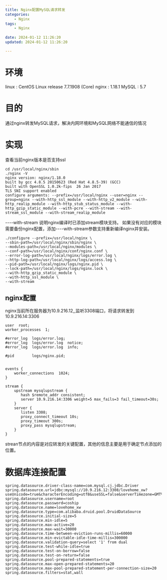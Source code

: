 ```yaml
---
title: Nginx配置MySQL请求转发
categories:
	- Nginx
tags: 
	- Nginx
	
date: 2024-01-12 11:26:20
updated: 2024-01-12 11:26:20

---
```

<!-- toc -->

# <span id="inline-blue">环境</span>
linux : CentOS Linux release 7.7.1908 (Core)
nginx : 1.18.1
MySQL : 5.7
# <span id="inline-blue">目的</span>
通过nginx转发MySQL请求，解决内网环境和MySQL网络不能通信的情况
# <span id="inline-blue">实现</span>
查看当前nginx版本是否支持ssl
```shell
cd /usr/local/nginx/sbin
./nginx -V
nginx version: nginx/1.18.0
built by gcc 4.8.5 20150623 (Red Hat 4.8.5-39) (GCC) 
built with OpenSSL 1.0.2k-fips  26 Jan 2017
TLS SNI support enabled
configure arguments: --prefix=/usr/local/nginx --user=nginx --group=nginx --with-http_ssl_module --with-http_v2_module --with-http_realip_module --with-http_stub_status_module --with-http_gzip_static_module --with-pcre --with-stream --with-stream_ssl_module --with-stream_realip_module
```
----with-stream 说明nginx编译时已添加stream模块支持。
如果没有对应的模块需要备份nginx配置，添加----with-stream参数支持重新编译nginx并安装。
```shell
./configure --prefix=/usr/local/nginx \
--sbin-path=/usr/local/nginx/sbin/nginx \
--modules-path=/usr/local/nginx/modules \
--conf-path=/usr/local/nginx/conf/nginx.conf \
--error-log-path=/usr/local/nginx/logs/error.log \
--http-log-path=/usr/local/nginx/logs/access.log \
--pid-path=/usr/local/nginx/logs/nginx.pid \
--lock-path=/usr/local/nginx/logs/nginx.lock \
--with-http_gzip_static_module \
--with-http_ssl_module \
--with-stream
```
## <span id="inline-blue">nginx配置</span>
nginx当前所在服务器为10.9.216.12,,监听3308端口，将请求转发到10.9.216.14:3306
```shell
user  root;
worker_processes  1;

#error_log  logs/error.log;
#error_log  logs/error.log  notice;
#error_log  logs/error.log  info;

#pid        logs/nginx.pid;


events {
    worker_connections  1024;
}

stream {
    upstream mysqlupstream {
       hash $remote_addr consistent;
       server 10.9.216.14:3306 weight=5 max_fails=3 fail_timeout=30s;
    }
    server {
       listen 3308;
       proxy_connect_timeout 10s;
       proxy_timeout 300s;
       proxy_pass mysqlupstream;
    }
}
```
strean节点的内容是对应转发的关键配置，其他的信息主要是用于确定节点添加的位置。
# <span id="inline-blue">数据库连接配置</span>
```properties
spring.datasource.driver-class-name=com.mysql.cj.jdbc.Driver
spring.datasource.url=jdbc:mysql://10.9.216.12:3308/lovehome_xw?useUnicode=true&characterEncoding=utf8&useSSL=false&serverTimezone=GMT%2B8
spring.datasource.username=root
spring.datasource.password=coship
spring.datasource.name=lovehome_xw
spring.datasource.type=com.alibaba.druid.pool.DruidDataSource
spring.datasource.initial-size=5
spring.datasource.min-idle=5
spring.datasource.max-active=20
spring.datasource.max-wait=30000
spring.datasource.time-between-eviction-runs-millis=60000
spring.datasource.min-evictable-idle-time-millis=300000
spring.datasource.validation-query=select '1' from dual
spring.datasource.test-while-idle=true
spring.datasource.test-on-borrow=false
spring.datasource.test-on-return=false
spring.datasource.pool-prepared-statements=true
spring.datasource.max-open-prepared-statements=20
spring.datasource.max-pool-prepared-statement-per-connection-size=20
spring.datasource.filters=stat,wall
```
